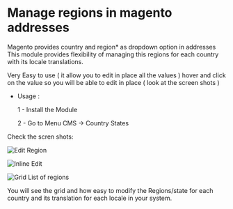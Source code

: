 Manage regions in magento addresses
=======================


Magento provides country and region* as dropdown option in addresses This module  provides flexibility of managing this regions for each country with its locale translations.

Very Easy to use ( it allow you to edit in place all the values ) hover and click on the value so you will be able to edit in place ( look at the screen shots )


- Usage :

	1 - Install the Module 
	
	2 - Go to Menu CMS -> Country States


Check the scren shots:


![Edit Region](http://i.imgur.com/nwpYvVd.png)

![Inline Edit](http://i.imgur.com/UZAZDrE.png)

![Grid List of regions](http://i.imgur.com/q9TfbCj.png)

You will see the grid and how easy to modify the Regions/state for each country and its translation for each locale in your system.
